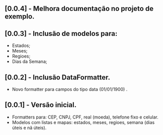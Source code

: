 ## [0.0.4] - Melhora documentação no projeto de exemplo.

## [0.0.3] - Inclusão de modelos para:
- Estados;
- Meses;
- Regioes;
- Dias da Semana;

## [0.0.2] - Inclusão DataFormatter.
- Novo formatter para campos do tipo data (01/01/1900) .

## [0.0.1] - Versão inicial.
- Formatters para: CEP, CNPJ, CPF, real (moeda), telefone fixo e celular.
- Modelos com listas e mapas: estados, meses, regioes, semana (dias úteis e nã úteis). 
